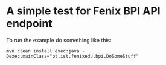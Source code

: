 # A simple test for Fenix BPI API endpoint

To run the example do something like this:

```
mvn clean install exec:java -Dexec.mainClass="pt.ist.fenixedu.bpi.DoSomeStuff"
```
